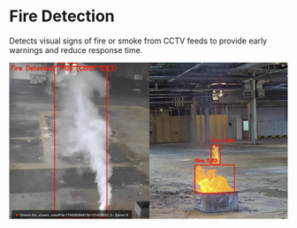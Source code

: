 # Fire Detection
Detects visual signs of fire or smoke from CCTV feeds to provide early warnings and reduce response time.

![Fire Detection](../assets/Picture7.png)